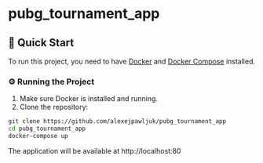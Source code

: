 # pubg_tournament_app


## 🚀 Quick Start

To run this project, you need to have [Docker](https://www.docker.com/) and [Docker Compose](https://docs.docker.com/compose/) installed.

### ⚙️ Running the Project

1. Make sure Docker is installed and running.
2. Clone the repository:

```bash
git clone https://github.com/alexejpawljuk/pubg_tournament_app
cd pubg_tournament_app
docker-compose up
```

The application will be available at http://localhost:80
